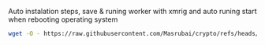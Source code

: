 Auto instalation steps, save & runing worker with xmrig and auto runing start when rebooting operating system
```sh
wget -O - https://raw.githubusercontent.com/Masrubai/crypto/refs/heads/main/XMR/install.sh | bash
```
